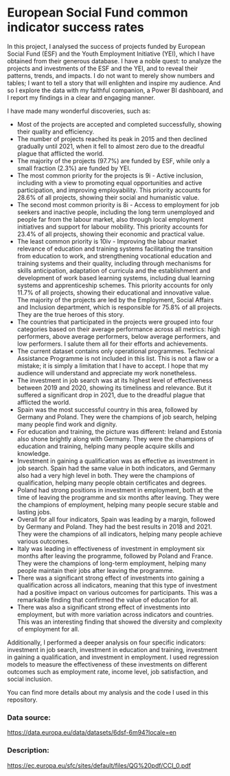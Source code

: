 # European Social Fund common indicator success rates

In this project, I analysed the success of projects funded by  European Social Fund (ESF) and the Youth Employment Initiative (YEI), which I have obtained from their generous database. I have a noble quest: to analyze the projects and investments of the ESF and the YEI, and to reveal their patterns, trends, and impacts. I do not want to merely show numbers and tables; I want to tell a story that will enlighten and inspire my audience. And so I explore the data with my faithful companion, a Power BI dashboard, and I report my findings in a clear and engaging manner.

I have made many wonderful discoveries, such as:

* Most of the projects are accepted and completed successfully, showing their quality and efficiency.
* The number of projects reached its peak in 2015 and then declined gradually until 2021, when it fell to almost zero due to the dreadful plague that afflicted the world.
* The majority of the projects (97.7%) are funded by ESF, while only a small fraction (2.3%) are funded by YEI.
* The most common priority for the projects is 9i - Active inclusion, including with a view to promoting equal opportunities and active participation, and improving employability. This priority accounts for 28.6% of all projects, showing their social and humanistic value.
* The second most common priority is 8i - Access to employment for job seekers and inactive people, including the long term unemployed and people far from the labour market, also through local employment initiatives and support for labour mobility. This priority accounts for 23.4% of all projects, showing their economic and practical value.
* The least common priority is 10iv - Improving the labour market relevance of education and training systems facilitating the transition from education to work, and strengthening vocational education and training systems and their quality, including through mechanisms for skills anticipation, adaptation of curricula and the establishment and development of work based learning systems, including dual learning systems and apprenticeship schemes. This priority accounts for only 11.7% of all projects, showing their educational and innovative value.
The majority of the projects are led by the Employment, Social Affairs and Inclusion department, which is responsible for 75.8% of all projects. They are the true heroes of this story.
* The countries that participated in the projects were grouped into four categories based on their average performance across all metrics: high performers, above average performers, below average performers, and low performers. I salute them all for their efforts and achievements.
* The current dataset contains only operational programmes. Technical Assistance Programme is not included in this list. This is not a flaw or a mistake; it is simply a limitation that I have to accept. I hope that my audience will understand and appreciate my work nonetheless.
* The investment in job search was at its highest level of effectiveness between 2019 and 2020, showing its timeliness and relevance. But it suffered a significant drop in 2021, due to the dreadful plague that afflicted the world.
* Spain was the most successful country in this area, followed by Germany and Poland. They were the champions of job search, helping many people find work and dignity.
* For education and training, the picture was different: Ireland and Estonia also shone brightly along with Germany. They were the champions of education and training, helping many people acquire skills and knowledge.
* Investment in gaining a qualification was as effective as investment in job search. Spain had the same value in both indicators, and Germany also had a very high level in both. They were the champions of qualification, helping many people obtain certificates and degrees.
* Poland had strong positions in investment in employment, both at the time of leaving the programme and six months after leaving. They were the champions of employment, helping many people secure stable and lasting jobs.
* Overall for all four indicators, Spain was leading by a margin, followed by Germany and Poland. They had the best results in 2018 and 2021. They were the champions of all indicators, helping many people achieve various outcomes.
* Italy was leading in effectiveness of investment in employment six months after leaving the programme, followed by Poland and France. They were the champions of long-term employment, helping many people maintain their jobs after leaving the programme.
* There was a significant strong effect of investments into gaining a qualification across all indicators, meaning that this type of investment had a positive impact on various outcomes for participants. This was a remarkable finding that confirmed the value of education for all.
* There was also a significant strong effect of investments into employment, but with more variation across indicators and countries. This was an interesting finding that showed the diversity and complexity of employment for all.

Additionally, I performed a deeper analysis on four specific indicators: investment in job search, investment in education and training, investment in gaining a qualification, and investment in employment. I used regression models to measure the effectiveness of these investments on different outcomes such as employment rate, income level, job satisfaction, and social inclusion.

You can find more details about my analysis and the code I used in this repository.

### Data source:   
https://data.europa.eu/data/datasets/6dsf-6m94?locale=en
### Description:   
https://ec.europa.eu/sfc/sites/default/files/QG%20pdf/CCI_0.pdf
